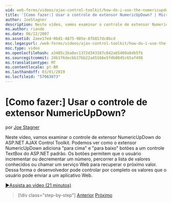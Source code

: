 ```yaml
---
uid: web-forms/videos/ajax-control-toolkit/how-do-i-use-the-numericupdown-extender-control
title: '[Como fazer:] Usar o controle de extensor NumericUpDown? | Microsoft Docs'
author: JoeStagner
description: Neste vídeo, vamos examinar o controle de extensor NumericUpDown do ASP.NET AJAX Control Toolkit. Vamos ver como o extensor NumericUpDown adiciona 'backup' e 'Desativado'...
ms.author: riande
ms.date: 06/12/2007
ms.assetid: 2aee17e4-06d1-4875-985e-8fb817dc8bcd
msc.legacyurl: /web-forms/videos/ajax-control-toolkit/how-do-i-use-the-numericupdown-extender-control
msc.type: video
ms.openlocfilehash: a3405c2ba0ec1372d343187c042ab5409a9db5fb
ms.sourcegitcommit: 24b1f6decbb17bb22a45166e5fdb0845c65af498
ms.translationtype: MT
ms.contentlocale: pt-BR
ms.lasthandoff: 03/01/2019
ms.locfileid: "57063073"
---
```

<a name="how-do-i-use-the-numericupdown-extender-control"></a>[Como fazer:] Usar o controle de extensor NumericUpDown?
====================
por [Joe Stagner](https://github.com/JoeStagner)

Neste vídeo, vamos examinar o controle de extensor NumericUpDown do ASP.NET AJAX Control Toolkit. Podemos ver como o extensor NumericUpDown adiciona "para cima" e "para baixo" botões a um controle TextBox do ASP.NET padrão. Os botões permitem que o usuário incrementar ou decrementar um número, percorrer a lista de valores conhecidos ou chamar um serviço Web para recuperar o próximo valor. Dessa forma o desenvolvedor pode controlar por completo os valores que o usuário pode enviar a um aplicativo Web.

[&#9654;Assista ao vídeo (21 minutos)](https://channel9.msdn.com/Blogs/ASP-NET-Site-Videos/how-do-i-use-the-numericupdown-extender-control)

> [!div class="step-by-step"]
> [Anterior](how-do-i-use-the-pagingbulletedlist-extender-control.md)
> [Próximo](how-do-i-use-the-aspnet-ajax-validatorcallout-extender.md)
